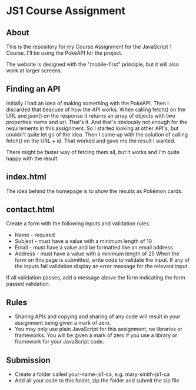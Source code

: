 # JS1 Course Assignment

## About

This is the repository for my Course Assignment for the JavaScript 1 Course.
I'll be using the PokéAPI for the project.

The website is designed with the "mobile-first" principle, but it will also work at larger screens.

## Finding an API

Initially I had an idea of making something with the PokéAPI. Then I discarded that beacuse of how the API works. When calling fetch() on the URL and json() on the response it returns an array of objects with two properties: name and url. That's it. And that's obviously not enough for the requirements in this assignment. So I started looking at other API's, but couldn't quite let go of the idea. Then I came up with the solution of calling fetch() on the URL + id. That worked and gave me the result I wanted. 

There might be faster way of fetcing them all, but it works and I'm quite happy with the result.

## index.html

The idea behind the homepage is to show the results as Pokémon cards.

## contact.html

Create a form with the following inputs and validation rules.

- Name - required
- Subject - must have a value with a minimum length of 10
- Email - must have a value and be formatted like an email address
- Address - must have a value with a minimum length of 25
  When the form on this page is submitted, write code to validate the input. If any of the inputs fail validation display an error message for the relevant input.

If all validation passes, add a message above the form indicating the form passed validation.

## Rules

- Sharing APIs and copying and sharing of any code will result in your assignment being given a mark of zero.
- You may only use plain JavaScript for this assignment, no libraries or frameworks. You will be given a mark of zero if you use a library or framework for your JavaScript code.

## Submission

- Create a folder called your-name-js1-ca, e.g. mary-smith-js1-ca
- Add all your code to this folder, zip the folder and submit the zip file
